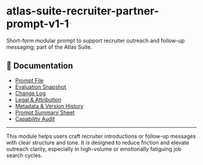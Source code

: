 # atlas-suite-recruiter-partner-prompt-v1-1

Short-form modular prompt to support recruiter outreach and follow-up messaging; part of the Atlas Suite.

## 📄 Documentation

- [Prompt File](https://github.com/AHFaria/docs-atlas-suite-recruiter-partner-prompt-v1-1/blob/main/01%20%E2%80%93%20Prompt%20%E2%80%93%20Recruiter%20Partner%20Prompt%20v1.1.docx)
- [Evaluation Snapshot](https://github.com/AHFaria/docs-atlas-suite-recruiter-partner-prompt-v1-1/blob/main/02%20%E2%80%93%20Evaluation%20Snapshot%20%E2%80%93%20Recruiter%20Partner%20Prompt%20v1.1.docx)
- [Change Log](https://github.com/AHFaria/docs-atlas-suite-recruiter-partner-prompt-v1-1/blob/main/03%20%E2%80%93%20Change%20Log%20%E2%80%93%20Recruiter%20Partner%20Prompt%20v1.1.docx)
- [Legal & Attribution](https://github.com/AHFaria/docs-atlas-suite-recruiter-partner-prompt-v1-1/blob/main/04%20%E2%80%93%20Legal%20%26%20Attribution%20%E2%80%93%20Recruiter%20Partner%20Prompt%20v1.1.docx)
- [Metadata & Version History](https://github.com/AHFaria/docs-atlas-suite-recruiter-partner-prompt-v1-1/blob/main/05%20%E2%80%93%20Metadata%20%26%20Version%20History%20%E2%80%93%20Recruiter%20Partner%20Prompt%20v1.1.docx)
- [Prompt Summary Sheet](https://github.com/AHFaria/docs-atlas-suite-recruiter-partner-prompt-v1-1/blob/main/06%20%E2%80%93%20Prompt%20Summary%20Sheet%20%E2%80%93%20Recruiter%20Partner%20Prompt%20v1.1.docx)
- [Capability Audit](https://github.com/AHFaria/docs-atlas-suite-recruiter-partner-prompt-v1-1/blob/main/07%20%E2%80%93%20Capability%20Audit%20%E2%80%93%20Recruiter%20Partner%20Prompt%20v1.1.docx)


---

This module helps users craft recruiter introductions or follow-up messages with clear structure and tone. It is designed to reduce friction and elevate outreach clarity, especially in high-volume or emotionally fatiguing job search cycles.

